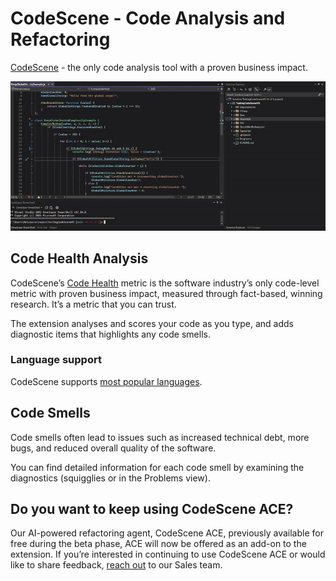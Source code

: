 ﻿# CodeScene - Code Analysis and Refactoring

[CodeScene](http://www.codescene.com) - the only code analysis tool with a proven business impact.

![Demo](screenshots/vs-preview.gif)

## Code Health Analysis
CodeScene’s [Code Health](https://codescene.io/docs/guides/technical/code-health.html) metric is the software industry’s only code-level metric with proven business impact, measured through fact-based, winning research. It’s a metric that you can trust.

The extension analyses and scores your code as you type, and adds diagnostic items that highlights any code smells.

### Language support
CodeScene supports [most popular languages](https://codescene.io/docs/usage/language-support.html#supported-programming-languages).

## Code Smells

Code smells often lead to issues such as increased technical debt, more bugs, and reduced overall quality of the software.

You can find detailed information for each code smell by examining the diagnostics (squigglies or in the Problems view).

## Do you want to keep using CodeScene ACE?

Our AI-powered refactoring agent, CodeScene ACE, previously available for free during the beta phase, ACE will now be
offered as an add-on to the extension. If you’re interested in continuing to use CodeScene ACE or would like to share
feedback, [reach out](https://codescene.com/contact-us-about-codescene-ace) to our Sales team.
